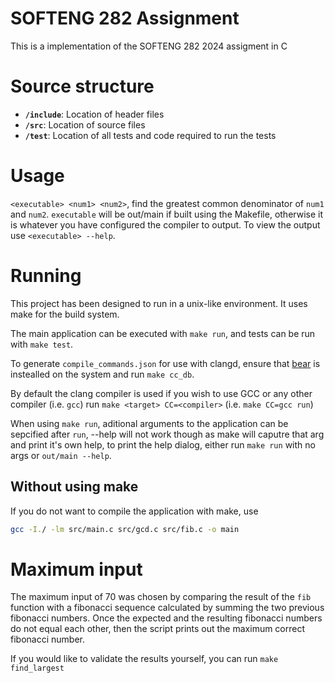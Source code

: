 # SOFTENG 282 Assignment

This is a implementation of the SOFTENG 282 2024 assigment in C

# Source structure
- **`/include`**: Location of header files
- **`/src`**: Location of source files
- **`/test`**: Location of all tests and code required to run the tests

# Usage
`<executable> <num1> <num2>`, find the greatest common denominator of `num1` and 
`num2`. `executable` will be out/main if built using the Makefile, otherwise it
is whatever you have configured the compiler to output. To view the output use
`<executable> --help`.

# Running
This project has been designed to run in a unix-like environment. It uses make
for the build system.

The main application can be executed with `make run`, and tests can be run with
`make test`.

To generate `compile_commands.json` for use with clangd, ensure that 
[bear](https://github.com/rizsotto/Bear) is instealled on the system and run 
`make cc_db`.

By default the clang compiler is used if you wish to use GCC or any other 
compiler (i.e. `gcc`) run `make <target> CC=<compiler>` (i.e. 
`make CC=gcc run`)

When using `make run`, aditional arguments to the application can be sepcified 
after `run`, --help will not work though as make will caputre that arg and print
it's own help, to print the help dialog, either run `make run` with no args or 
`out/main --help`.

## Without using make
If you do not want to compile the application with make, use
```bash
gcc -I./ -lm src/main.c src/gcd.c src/fib.c -o main
```

# Maximum input
The maximum input of 70 was chosen by comparing the result of the `fib` function
with a fibonacci sequence calculated by summing the two previous fibonacci 
numbers. Once the expected and the resulting fibonacci numbers do not equal 
each other, then the script prints out the maximum correct fibonacci number.

If you would like to validate the results yourself, you can run `make find_largest`

